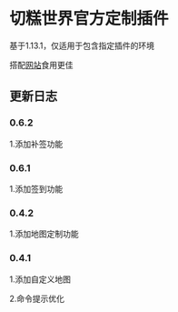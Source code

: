 # 切糕世界官方定制插件

基于1.13.1，仅适用于包含指定插件的环境

搭配[网站](https://github.com/Military-Doctor/QieGaoWorld)食用更佳


## 更新日志

### 0.6.2

1.添加补签功能

### 0.6.1

1.添加签到功能

### 0.4.2

1.添加地图定制功能

### 0.4.1

1.添加自定义地图

2.命令提示优化


